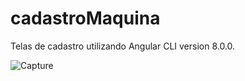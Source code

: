# cadastroMaquina
Telas de cadastro utilizando Angular CLI version 8.0.0.

![Capture](https://user-images.githubusercontent.com/45773133/75678561-aef90480-5c6c-11ea-9f90-ec336eeab17c.PNG)
